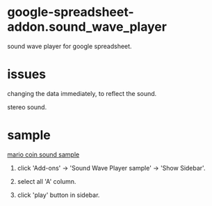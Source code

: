 # google-spreadsheet-addon.sound_wave_player
sound wave player for google spreadsheet.

# issues
changing the data immediately, to reflect the sound.

stereo sound.

# sample
[mario coin sound sample](https://docs.google.com/spreadsheets/d/1HDhnWcvu9TtGVaaxLb__tGRQIhmNEDDww9IvICYISr8/edit#gid=2056848494 "Sound Wave Player - sample spreadsheet")

1. click 'Add-ons' -> 'Sound Wave Player sample' -> 'Show Sidebar'.

2. select all 'A' column.

3. click 'play' button in sidebar.

